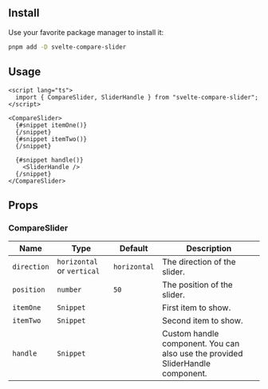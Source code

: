 ## Install
Use your favorite package manager to install it:
```bash
pnpm add -D svelte-compare-slider
```

## Usage
```svelte
<script lang="ts">
  import { CompareSlider, SliderHandle } from "svelte-compare-slider";
</script>

<CompareSlider>
  {#snippet itemOne()}
  {/snippet}
  {#snippet itemTwo()}
  {/snippet}

  {#snippet handle()}
    <SliderHandle />
  {/snippet}
</CompareSlider>
```

## Props

### CompareSlider

| Name | Type | Default | Description |
| --- | --- | --- | --- |
| `direction` | `horizontal` or `vertical` | `horizontal` | The direction of the slider. |
| `position` | `number` | `50` | The position of the slider. |
| `itemOne` | `Snippet` |  | First item to show. |
| `itemTwo` | `Snippet` |  | Second item to show. |
| `handle` | `Snippet` |  | Custom handle component. You can also use the provided SliderHandle component. |